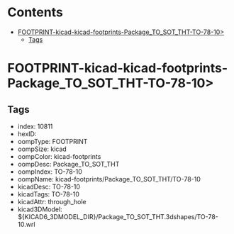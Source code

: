 



Contents
========

* [FOOTPRINT-kicad-kicad-footprints-Package_TO_SOT_THT-TO-78-10>](#footprint-kicad-kicad-footprints-package_to_sot_tht-to-78-10)
	* [Tags](#tags)

# FOOTPRINT-kicad-kicad-footprints-Package_TO_SOT_THT-TO-78-10>

## Tags

- index: 10811
- hexID: 
- oompType: FOOTPRINT
- oompSize: kicad
- oompColor: kicad-footprints
- oompDesc: Package_TO_SOT_THT
- oompIndex: TO-78-10
- oompName: kicad-footprints/Package_TO_SOT_THT/TO-78-10
- kicadDesc: TO-78-10
- kicadTags: TO-78-10
- kicadAttr: through_hole
- kicad3DModel: ${KICAD6_3DMODEL_DIR}/Package_TO_SOT_THT.3dshapes/TO-78-10.wrl
